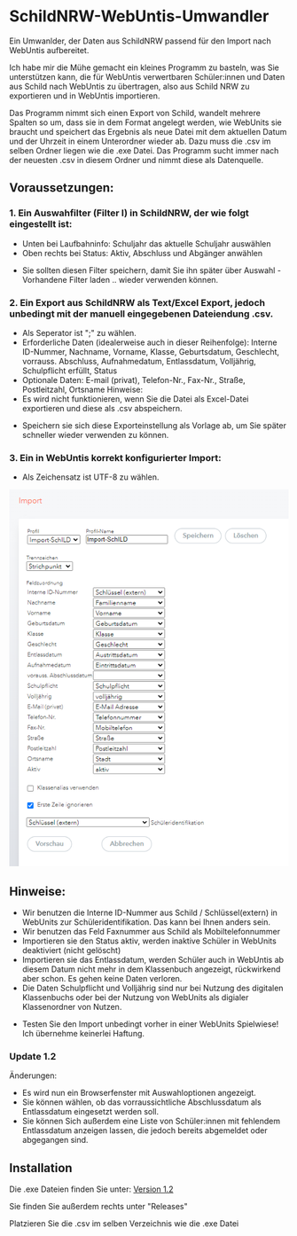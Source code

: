 # SchildNRW-WebUntis-Umwandler
Ein Umwanlder, der Daten aus SchildNRW passend für den Import nach WebUntis aufbereitet.

Ich habe mir die Mühe gemacht ein kleines Programm zu basteln, was Sie unterstützen kann, die für WebUntis verwertbaren Schüler:innen und Daten aus Schild nach WebUntis zu übertragen, also aus Schild NRW zu exportieren und in WebUntis importieren.

Das Programm nimmt sich einen Export von Schild, wandelt mehrere Spalten so um, dass sie in dem Format angelegt werden, wie WebUnits sie braucht und speichert das Ergebnis als neue Datei mit dem aktuellen Datum und der Uhrzeit in einem Unterordner wieder ab.
Dazu muss die .csv im selben Ordner liegen wie die .exe Datei. Das Programm sucht immer nach der neuesten .csv in diesem Ordner und nimmt diese als Datenquelle.

## Voraussetzungen:
### 1. Ein Auswahfilter (Filter I) in SchildNRW, der wie folgt eingestellt ist:
- Unten bei Laufbahninfo: Schuljahr das aktuelle Schuljahr auswählen
- Oben rechts bei Status: Aktiv, Abschluss und Abgänger anwählen
* Sie sollten diesen Filter speichern, damit Sie ihn später über Auswahl - Vorhandene Filter laden .. wieder verwenden können.

### 2. Ein Export aus SchildNRW als Text/Excel Export, jedoch unbedingt mit der manuell eingegebenen Dateiendung .csv.
- Als Seperator ist ";" zu wählen.
- Erforderliche Daten (idealerweise auch in dieser Reihenfolge): Interne ID-Nummer, Nachname, Vorname, Klasse, Geburtsdatum, Geschlecht, vorrauss. Abschluss, Aufnahmedatum, Entlassdatum, Volljährig, Schulpflicht erfüllt, Status
- Optionale Daten: E-mail (privat), Telefon-Nr., Fax-Nr., Straße, Postleitzahl, Ortsname
Hinweise:
- Es wird nicht funktionieren, wenn Sie die Datei als Excel-Datei exportieren und diese als .csv abspeichern.
* Speichern sie sich diese Exporteinstellung als Vorlage ab, um Sie später schneller wieder verwenden zu können.

### 3. Ein in WebUntis korrekt konfigurierter Import:
- Als Zeichensatz ist UTF-8 zu wählen.

![Korrekt konfigurierter WebUntis Import](/WebUntis%20Importeinstellungen.png)

## Hinweise:
* Wir benutzen die Interne ID-Nummer aus Schild / Schlüssel(extern) in WebUnits zur Schüleridentifikation. Das kann bei Ihnen anders sein.
* Wir benutzen das Feld Faxnummer aus Schild als Mobiltelefonnummer
* Importieren sie den Status aktiv, werden inaktive Schüler in WebUnits deaktiviert (nicht gelöscht)
* Importieren sie das Entlassdatum, werden Schüler auch in WebUntis ab diesem Datum nicht mehr in dem Klassenbuch angezeigt, rückwirkend aber schon. Es gehen keine Daten verloren.
* Die Daten Schulpflicht und Volljährig sind nur bei Nutzung des digitalen Klassenbuchs oder bei der Nutzung von WebUnits als digialer Klassenordner von Nutzen.
- Testen Sie den Import unbedingt vorher in einer WebUnits Spielwiese! Ich übernehme keinerlei Haftung.

### Update 1.2
Änderungen:
- Es wird nun ein Browserfenster mit Auswahloptionen angezeigt.
- Sie können wählen, ob das vorraussichtliche Abschlussdatum als Entlassdatum eingesetzt werden soll.
- Sie können Sich außerdem eine Liste von Schüler:innen mit fehlendem Entlassdatum anzeigen lassen, die jedoch bereits abgemeldet oder abgegangen sind.

## Installation

Die .exe Dateien finden Sie unter: [Version 1.2](https://github.com/CmoneBK/SchildNRW-WebUntis-Umwandler/tree/master/Schild%20WebUntis%20Bridge2/dist/SchildNRW%20WebUntis%20Umwandler%201.2.exe)

Sie finden Sie außerdem rechts unter "Releases"

Platzieren Sie die .csv im selben Verzeichnis wie die .exe Datei
